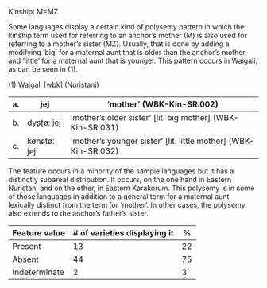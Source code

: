 Kinship: M=MZ

Some languages display a certain kind of polysemy pattern in which the
kinship term used for referring to an anchor’s mother (M) is also used
for referring to a mother’s sister (MZ). Usually, that is done by adding
a modifying ‘big’ for a maternal aunt that is older than the anchor’s
mother, and ‘little’ for a maternal aunt that is younger. This pattern
occurs in Waigali, as can be seen in ‎(1).

(1) <span id="_Ref12343426" class="anchor"></span>Waigali
    \[wbk\] (Nuristani)

| a.  | jej         | ‘mother’ (WBK-Kin-SR:002)                                         |
|-----|-------------|-------------------------------------------------------------------|
| b.  | dyʂʈøː jej  | ‘mother’s older sister’ \[lit. big mother\] (WBK-Kin-SR:031)      |
| c.  | kønɕtøː jej | ‘mother’s younger sister’ \[lit. little mother\] (WBK-Kin-SR:032) |

The feature occurs in a minority of the sample languages but it has a
distinctly subareal distribution. It occurs, on the one hand in Eastern
Nuristan, and on the other, in Eastern Karakorum. This polysemy is in
some of those languages in addition to a general term for a maternal
aunt, lexically distinct from the term for ‘mother’. In other cases, the
polysemy also extends to the anchor’s father’s sister.

| Feature value | \# of varieties displaying it | %   |
|---------------|-------------------------------|-----|
| Present       | 13                            | 22  |
| Absent        | 44                            | 75  |
| Indeterminate | 2                             | 3   |


